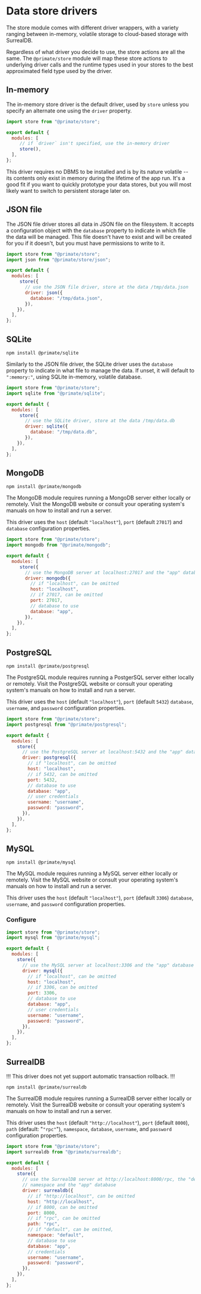 # Data store drivers

The store module comes with different driver wrappers, with a variety ranging
between in-memory, volatile storage to cloud-based storage with SurrealDB.

Regardless of what driver you decide to use, the store actions are all the
same. The `@primate/store` module will map these store actions to underlying
driver calls and the runtime types used in your stores to the best approximated
field type used by the driver.

## In-memory

The in-memory store driver is the default driver, used by `store` unless you
specify an alternate one using the `driver` property.

```js#primate.config.js
import store from "@primate/store";

export default {
  modules: [
     // if `driver` isn't specified, use the in-memory driver
     store(),
  ],
};
```

This driver requires no DBMS to be installed and is by its nature volatile --
its contents only exist in memory during the lifetime of the app run. It's a
good fit if you want to quickly prototype your data stores, but you will most
likely want to switch to persistent storage later on.

## JSON file

The JSON file driver stores all data in JSON file on the filesystem. It accepts
a configuration object with the `database` property to indicate in which file
the data will be managed. This file doesn't have to exist and will be created
for you if it doesn't, but you must have permissions to write to it.

```js#primate.config.js
import store from "@primate/store";
import json from "@primate/store/json";

export default {
  modules: [
     store({
       // use the JSON file driver, store at the data /tmp/data.json
       driver: json({
         database: "/tmp/data.json",
       }),
    }),
  ],
};
```

## SQLite

`npm install @primate/sqlite`

Similarly to the JSON file driver, the SQLite driver uses the `database`
property to indicate in what file to manage the data. If unset, it will default
to `":memory:"`, using SQLite in-memory, volatile database.

```js#primate.config.js
import store from "@primate/store";
import sqlite from "@primate/sqlite";

export default {
  modules: [
     store({
       // use the SQLite driver, store at the data /tmp/data.db
       driver: sqlite({
         database: "/tmp/data.db",
       }),
    }),
  ],
};
```

## MongoDB

`npm install @primate/mongodb`

The MongoDB module requires running a MongoDB server either locally or
remotely. Visit the MongoDB website or consult your operating system's manuals
on how to install and run a server.

This driver uses the `host` (default `"localhost"`), `port` (default `27017`)
and `database` configuration properties.

```js#primate.config.js
import store from "@primate/store";
import mongodb from "@primate/mongodb";

export default {
  modules: [
     store({
       // use the MongoDB server at localhost:27017 and the "app" database
       driver: mongodb({
         // if "localhost", can be omitted
         host: "localhost",
         // if 27017, can be omitted
         port: 27017,
         // database to use
         database: "app",
       }),
    }),
  ],
};
```

## PostgreSQL

`npm install @primate/postgresql`

The PostgreSQL module requires running a PostgerSQL server either locally or
remotely. Visit the PostgreSQL website or consult your operating system's
manuals on how to install and run a server.

This driver uses the `host` (default `"localhost"`), `port` (default `5432`)
`database`, `username`, and `password` configuration properties.

```js#primate.config.js
import store from "@primate/store";
import postgresql from "@primate/postgresql";

export default {
  modules: [
    store({
      // use the PostgreSQL server at localhost:5432 and the "app" database
      driver: postgresql({
        // if "localhost", can be omitted
        host: "localhost",
        // if 5432, can be omitted
        port: 5432,
        // database to use
        database: "app",
        // user credentials
        username: "username",
        password: "password",
      }),
    }),
  ],
};
```

## MySQL

`npm install @primate/mysql`

The MySQL module requires running a MySQL server either locally or remotely.
Visit the MySQL website or consult your operating system's manuals on how to
install and run a server.

This driver uses the `host` (default `"localhost"`), `port` (default `3306`)
`database`, `username`, and `password` configuration properties.

### Configure

```js#primate.config.js
import store from "@primate/store";
import mysql from "@primate/mysql";

export default {
  modules: [
    store({
      // use the MySQL server at localhost:3306 and the "app" database
      driver: mysql({
        // if "localhost", can be omitted
        host: "localhost",
        // if 3306, can be omitted
        port: 3306,
        // database to use
        database: "app",
        // user credentials
        username: "username",
        password: "password",
      }),
    }),
  ],
};
```

## SurrealDB

!!!
This driver does not yet support automatic transaction rollback.
!!!

`npm install @primate/surrealdb`

The SurrealDB module requires running a SurrealDB server either locally or
remotely. Visit the SurrealDB website or consult your operating system's
manuals on how to install and run a server.

This driver uses the `host` (default `"http://localhost"`), `port` (default
`8000`), `path`  (default: "`"rpc"`"), `namespace`, `database`, `username`, and
`password` configuration properties.

```js#primate.config.js
import store from "@primate/store";
import surrealdb from "@primate/surrealdb";

export default {
  modules: [
    store({
      // use the SurrealDB server at http://localhost:8000/rpc, the "default"
      // namespace and the "app" database
      driver: surrealdb({
        // if "http://localhost", can be omitted
        host: "http://localhost",
        // if 8000, can be omitted
        port: 8000,
        // if "rpc", can be omitted
        path: "rpc",
        // if "default", can be omitted,
        namespace: "default",
        // database to use
        database: "app",
        // credentials
        username: "username",
        password: "password",
      }),
    }),
  ],
};
```
